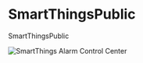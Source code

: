 # SmartThingsPublic
SmartThingsPublic

![SmartThings Alarm Control Center](https://cloud.githubusercontent.com/assets/16063800/11454697/20dbae42-95eb-11e5-918a-43ff3c8a83c3.png)

